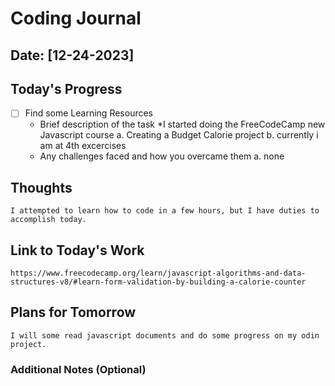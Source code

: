 # Coding Journal

## Date: [12-24-2023]

## Today's Progress

- [ ] Find some Learning Resources
  - Brief description of the task
    \*I started doing the FreeCodeCamp new Javascript course
    a. Creating a Budget Calorie project
    b. currently i am at 4th excercises
  - Any challenges faced and how you overcame them
    a. none

## Thoughts

    I attempted to learn how to code in a few hours, but I have duties to accomplish today.

## Link to Today's Work

    https://www.freecodecamp.org/learn/javascript-algorithms-and-data-structures-v8/#learn-form-validation-by-building-a-calorie-counter

## Plans for Tomorrow

    I will some read javascript documents and do some progress on my odin project.

### Additional Notes (Optional)
